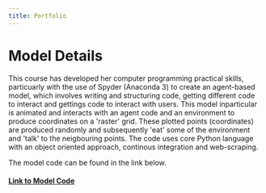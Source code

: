 ```yaml
---
title: Portfolio
---
```


# Model Details

This course has developed her computer programming practical skills, particuarly with the use of Spyder (Anaconda 3) to create an agent-based model, which involves writing and structuring code, getting different code to interact and gettings code to interact with users. This  model inparticular is animated and interacts with an agent code and an environment to produce coordinates on a 'raster' grid. These plotted points (coordinates) are produced randomly and subsequently 'eat' some of the environment and 'talk' to the neigbouring points. The code uses core Python language with an object oriented approach, continous integration and web-scraping.

The model code can be found in the link below. 

#### [Link to Model Code](http://github.com)

